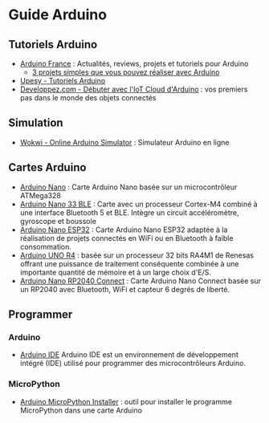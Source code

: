 # Guide Arduino

## Tutoriels Arduino

 * [Arduino France](https://www.arduino-france.com) : Actualités, reviews, projets et tutoriels pour Arduino
   * [3 projets simples que vous pouvez réaliser avec Arduino](https://www.arduino-france.com/projets/3-projets-simples-que-vous-pouvez-realiser-avec-arduino)
 * [Upesy - Tutoriels Arduino](https://www.upesy.fr/blogs/tutorials/arduino-tutorials)
 * [Developpez.com - Débuter avec l'IoT Cloud d'Arduino](https://arduino.developpez.com/iot-cloud-arduino/debuter) : vos premiers pas dans le monde des objets connectés

## Simulation

 * [Wokwi - Online Arduino Simulator](https://wokwi.com/arduino) : Simulateur Arduino en ligne

## Cartes Arduino

  * [Arduino Nano](https://store.arduino.cc/products/arduino-nano) : Carte Arduino Nano basée sur un microcontrôleur ATMega328
  * [Arduino Nano 33 BLE](https://store.arduino.cc/products/nano-33-ble-sense-rev2) : Carte avec un processeur Cortex-M4 combiné à une interface Bluetooth 5 et BLE. Intègre un circuit accéléromètre, gyroscope et boussole
  * [Arduino Nano ESP32](https://store.arduino.cc/products/nano-esp32) : Carte Arduino Nano ESP32 adaptée à la réalisation de projets connectés en WiFi ou en Bluetooth à faible consommation.
  * [Arduino UNO R4](https://store.arduino.cc/pages/uno-r4) : basée sur un processeur 32 bits RA4M1 de Renesas offrant une puissance de traitement conséquente combinée à une importante quantité de mémoire et à un large choix d'E/S.
  * [Arduino Nano RP2040 Connect](https://store.arduino.cc/products/arduino-nano-rp2040-connect) : Carte Arduino Nano Connect basée sur un RP2040 avec Bluetooth, WiFi et capteur 6 degrés de liberté.

## Programmer
### Arduino
  * [Arduino IDE](https://www.arduino.cc/en/software) Arduino IDE est un environnement de développement intégré (IDE) utilisé pour programmer des microcontrôleurs Arduino.
  
### MicroPython
  * [Arduino MicroPython Installer](https://labs.arduino.cc/en/labs/micropython-installer) : outil pour installer le programme MicroPython dans une carte Arduino
